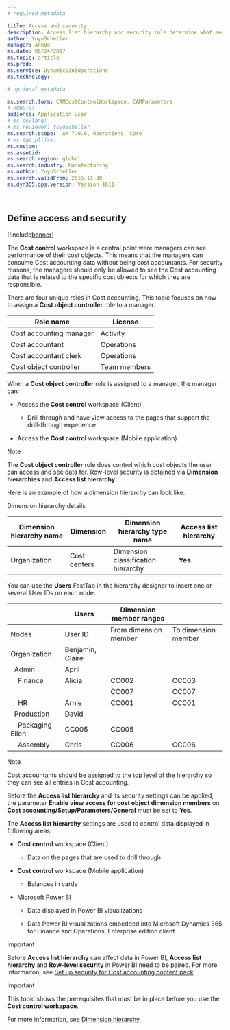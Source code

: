 ```yaml
---
# required metadata

title: Access and security
description: Access list hierarchy and security role determine what menu items and data a user is granted access to in Cost accounting. This topic describes how to grant access to a cost object controller. 
author: YuyuScheller
manager: AnnBe
ms.date: 06/24/2017
ms.topic: article
ms.prod: 
ms.service: Dynamics365Operations
ms.technology: 

# optional metadata

ms.search.form: CAMCostControlWorkspace, CAMParameters
# ROBOTS: 
audience: Application User
# ms.devlang: 
# ms.reviewer: YuyuScheller
ms.search.scope:  AX 7.0.0, Operations, Core
# ms.tgt_pltfrm: 
ms.custom: 
ms.assetid: 
ms.search.region: global
ms.search.industry: Manufacturing
ms.author: YuyuScheller
ms.search.validFrom: 2016-11-30
ms.dyn365.ops.version: Version 1611

---
```


## Define access and security 

[!include[banner](../includes/banner.md)]

The **Cost control** workspace is a central point were managers can see performance of their cost objects. This means that the managers can consume Cost accounting data without being cost accountants. For security reasons, the managers should only be allowed to see the Cost accounting data that is related to the specific cost objects for which they are responsible.

There are four unique roles in Cost accounting. This topic focuses on how to assign a **Cost object controller** role to a manager. 

| Role name               | License      |
|-------------------------|--------------|
| Cost accounting manager | Activity     |
| Cost accountant         | Operations   |
| Cost accountant clerk   | Operations   |
| Cost object controller  | Team members |

When a **Cost object controller** role is assigned to a manager, the manager can:

-   Access the **Cost control** workspace (Client)

    -   Drill through and have view access to the pages that support the drill-through experience.

-   Access the **Cost control** workspace (Mobile application)


> [!NOTE]
> The **Cost object controller** role does control which cost objects the user can access and see data for. Row-level security is obtained via **Dimension hierarchies** and **Access list hierarchy**.

Here is an example of how a dimension hierarchy can look like.

Dimension hierarchy details

| Dimension hierarchy name | Dimension    | Dimension hierarchy type name      | Access list hierarchy |
|--------------------------|--------------|------------------------------------|-----------------------|
| Organization             | Cost centers | Dimension classification hierarchy | **Yes**               |

You can use the **Users** FastTab in the hierarchy designer to insert one or several User IDs on each node.

|              | **Users**        | Dimension member ranges |                     |
|--------------|------------------|-------------------------|---------------------|
| Nodes        | User ID          | From dimension member   | To dimension member |
| Organization | Benjamin, Claire |                         |                     |
| &nbsp;&nbsp;Admin              | April            |                         |                     |
| &nbsp;&nbsp;&nbsp;&nbsp;Finance             | Alicia           | CC002                   | CC003               |
|              |                  | CC007                   | CC007               |
| &nbsp;&nbsp;&nbsp;&nbsp;HR              | Arnie            | CC001                   | CC001               |
| &nbsp;&nbsp;Production             | David            |                         |                     |
| &nbsp;&nbsp;&nbsp;&nbsp;Packaging    Ellen            | CC005                   | CC005               |
| &nbsp;&nbsp;&nbsp;&nbsp;Assembly     | Chris            | CC006                   | CC006               |

> [!NOTE] 
> Cost accountants should be assigned to the top level of the hierarchy so they can see all entries in Cost accounting.

Before the **Access list hierarchy** and its security settings can be applied, the parameter **Enable view access for cost object dimension members** on **Cost accounting/Setup/Parameters/General** must be set to **Yes**.

The **Access list hierarchy** settings are used to control data displayed in following areas.

-   **Cost control** workspace (Client)

    -   Data on the pages that are used to drill through

-   **Cost control** workspace (Mobile application)

    -   Balances in cards

-   Microsoft Power BI

    -   Data displayed in Power BI visualizations

    -   Data Power BI visualizations embedded into Microsoft Dynamics 365 for Finance and Operations, Enterprise edition client

> [!IMPORTANT] 
> Before **Access list hierarchy** can affect data in Power BI, **Access list hierarchy** and **Row-level security** in Power BI need to be paired. For more informaiton, see [Set up security for Cost accounting content pack](/dynamics365/operations/dev-itpro/analytics/setup-security-cost-accounting-content-pack).

> [!IMPORTANT] 
> This topic shows the prerequisites that must be in place before you use the **Cost control workspace**.  

For more information, see [Dimension hierarchy](dimension-hierarchy.md). 



